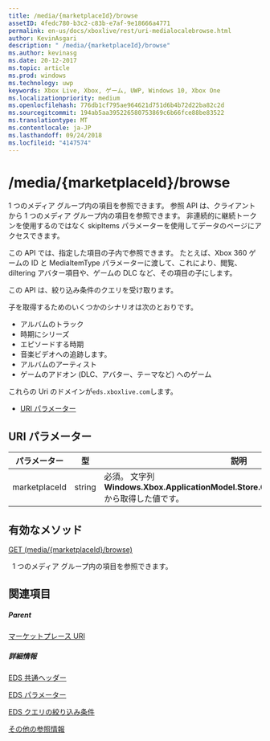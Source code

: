 ```yaml
---
title: /media/{marketplaceId}/browse
assetID: 4fedc780-b3c2-c83b-e7af-9e18666a4771
permalink: en-us/docs/xboxlive/rest/uri-medialocalebrowse.html
author: KevinAsgari
description: " /media/{marketplaceId}/browse"
ms.author: kevinasg
ms.date: 20-12-2017
ms.topic: article
ms.prod: windows
ms.technology: uwp
keywords: Xbox Live, Xbox, ゲーム, UWP, Windows 10, Xbox One
ms.localizationpriority: medium
ms.openlocfilehash: 776db1cf795ae964621d751d6b4b72d22ba82c2d
ms.sourcegitcommit: 194ab5aa395226580753869c6b66fce88be83522
ms.translationtype: MT
ms.contentlocale: ja-JP
ms.lasthandoff: 09/24/2018
ms.locfileid: "4147574"
---
```

# <a name="mediamarketplaceidbrowse"></a>/media/{marketplaceId}/browse
1 つのメディア グループ内の項目を参照できます。 参照 API は、クライアントから 1 つのメディア グループ内の項目を参照できます。 非連続的に継続トークンを使用するのではなく skipItems パラメーターを使用してデータのページにアクセスできます。
 
この API では、指定した項目の子内で参照できます。 たとえば、Xbox 360 ゲームの ID と MediaItemType パラメーターに渡して、これにより、閲覧、diltering アバター項目や、ゲームの DLC など、その項目の子にします。
 
この API は、絞り込み条件のクエリを受け取ります。
 
子を取得するためのいくつかのシナリオは次のとおりです。
 
   * アルバムのトラック
   * 時期にシリーズ
   * エピソードする時期
   * 音楽ビデオへの追跡します。
   * アルバムのアーティスト
   * ゲームのアドオン (DLC、アバター、テーマなど) へのゲーム
  
これらの Uri のドメインが`eds.xboxlive.com`します。
 
  * [URI パラメーター](#ID4EMB)
 
<a id="ID4EMB"></a>

 
## <a name="uri-parameters"></a>URI パラメーター
 
| パラメーター| 型| 説明| 
| --- | --- | --- | 
| marketplaceId| string| 必須。 文字列<b>Windows.Xbox.ApplicationModel.Store.Configuration.MarketplaceId</b>から取得した値です。| 
  
<a id="ID4ENC"></a>

 
## <a name="valid-methods"></a>有効なメソッド

[GET (media/{marketplaceId}/browse)](uri-medialocalebrowseget.md)

&nbsp;&nbsp;1 つのメディア グループ内の項目を参照できます。 
 
<a id="ID4EXC"></a>

 
## <a name="see-also"></a>関連項目
 
<a id="ID4EZC"></a>

 
##### <a name="parent"></a>Parent 

[マーケットプレース URI](atoc-reference-marketplace.md)

  
<a id="ID4EDD"></a>

 
##### <a name="further-information"></a>詳細情報 

[EDS 共通ヘッダー](../../additional/edscommonheaders.md)

 [EDS パラメーター](../../additional/edsparameters.md)

 [EDS クエリの絞り込み条件](../../additional/edsqueryrefiners.md)

 [その他の参照情報](../../additional/atoc-xboxlivews-reference-additional.md)

   